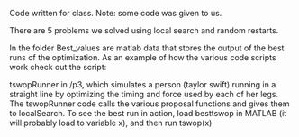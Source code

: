 Code written for class. Note: some code was given to us.


There are 5 problems we solved using local search and random restarts. 


In the folder Best_values are matlab data that stores the output of the best runs of the optimization. As an example of how the various code scripts work check out the script:


tswopRunner in /p3, which simulates a person (taylor swift) running in a straight line by optimizing the timing and force used by each of her legs. The tswopRunner code calls the various proposal functions and gives them to localSearch. To see the best run in action, load besttswop in MATLAB (it will probably load to variable x), and then run tswop(x)
